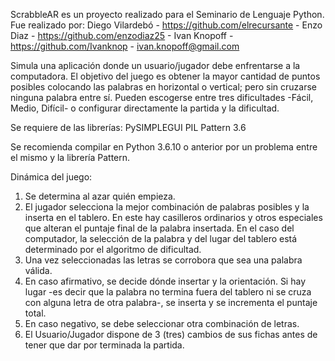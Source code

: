 ScrabbleAR es un proyecto realizado para el Seminario de Lenguaje Python.
Fue realizado por: 
Diego Vilardebó - https://github.com/elrecursante -
Enzo Diaz - https://github.com/enzodiaz25 -
Ivan Knopoff - https://github.com/Ivanknop - ivan.knopoff@gmail.com 


Simula una aplicación donde un usuario/jugador debe enfrentarse a la computadora. El objetivo del juego es obtener la mayor cantidad de puntos posibles colocando las palabras en horizontal o vertical; pero sin cruzarse ninguna palabra entre sí. Pueden escogerse entre tres dificultades -Fácil, Medio, Difícil- o configurar directamente la partida y la dificultad.

Se requiere de las librerías:
PySIMPLEGUI
PIL
Pattern 3.6

Se recomienda compilar en Python 3.6.10 o anterior por un problema entre el mismo y la librería Pattern.

Dinámica del juego:
1) Se determina al azar quién empieza.
2) El jugador selecciona la mejor combinación de palabras posibles y la inserta en el tablero. En este hay casilleros ordinarios y otros especiales que alteran el puntaje final de la palabra insertada. En el caso del computador, la selección de la palabra y del lugar del tablero está determinado por el algoritmo de dificultad.
3) Una vez seleccionadas las letras se corrobora que sea una palabra válida. 
4) En caso afirmativo, se decide dónde insertar y la orientación. Si hay lugar -es decir que la palabra no termina fuera del tablero ni se cruza con alguna letra de otra palabra-, se inserta y se incrementa el puntaje total.
5) En caso negativo, se debe seleccionar otra combinación de letras.
6) El Usuario/Jugador dispone de 3 (tres) cambios de sus fichas antes de tener que dar por terminada la partida.
